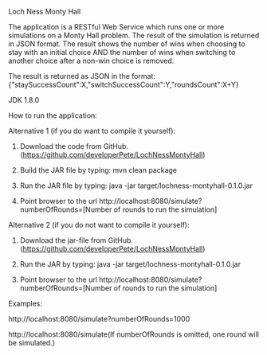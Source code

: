 Loch Ness Monty Hall

The application is a RESTful Web Service which runs one or more simulations on a Monty Hall problem.
The result of the simulation is returned in JSON format.
The result shows the number of wins when choosing to stay with an initial choice AND the number of wins when switching to another choice after a non-win choice is removed.

The result is returned as JSON in the format:
{"staySuccessCount":X,"switchSuccessCount":Y,"roundsCount":X+Y}

JDK 1.8.0

How to run the application:

Alternative 1 (if you do want to compile it yourself):

1) Download the code from GitHub. (https://github.com/developerPete/LochNessMontyHall)

2) Build the JAR file by typing: mvn clean package

3) Run the JAR file by typing: java -jar target/lochness-montyhall-0.1.0.jar

4) Point browser to the url http://localhost:8080/simulate?numberOfRounds=[Number of rounds to run the simulation]



Alternative 2 (if you do not want to compile it yourself):

1) Download the jar-file from GitHub. (https://github.com/developerPete/LochNessMontyHall)

2) Run the JAR by typing: java -jar target/lochness-montyhall-0.1.0.jar

3) Point browser to the url http://localhost:8080/simulate?numberOfRounds=[Number of rounds to run the simulation]


Examples:

http://localhost:8080/simulate?numberOfRounds=1000

http://localhost:8080/simulate(If numberOfRounds is omitted, one round will be simulated.)
